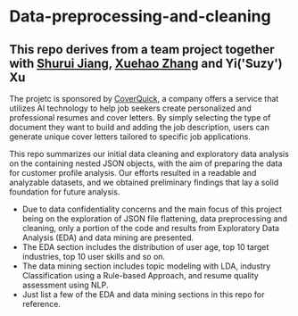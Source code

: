 # Data-preprocessing-and-cleaning
## This repo derives from a team project together with [Shurui Jiang](https://github.com/DaleJ6), [Xuehao Zhang](https://www.linkedin.com/in/xuehao-zhang-0ab0b5254/) and Yi('Suzy') Xu

The projetc is sponsored by [CoverQuick](https://www.coverquick.co/), a company offers a service that utilizes AI technology to help job seekers create personalized and professional resumes and cover letters. 
By simply selecting the type of document they want to build and adding the job description, users can generate unique cover letters tailored to specific job applications.

This repo summarizes our initial data cleaning and exploratory data analysis on the containing nested JSON objects, with the aim of preparing the data for customer profile analysis. 
Our efforts resulted in a readable and analyzable datasets, and we obtained preliminary findings that lay a solid foundation for future analysis.

- Due to data confidentiality concerns and the main focus of this project being on the exploration of JSON file flattening, data preprocessing and cleaning, only a portion of the code and results from Exploratory Data Analysis (EDA) and data mining are presented.
- The EDA section includes the distribution of user age, top 10 target industries, top 10 user skills and so on.
- The data mining section includes topic modeling with LDA, industry Classification using a Rule-based Approach, and resume quality assessment using NLP.
- Just list a few of the EDA and data mining sections in this repo for reference.
